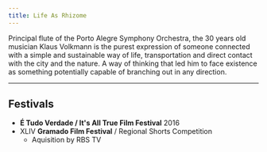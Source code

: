 ```yaml
---
title: Life As Rhizome
---
```


Principal flute of the Porto Alegre Symphony Orchestra, the 30 years old musician Klaus Volkmann is the purest expression of someone connected with a simple and sustainable way of life, transportation and direct contact with the city and the nature. A way of thinking that led him to face existence as something potentially capable of branching out in any direction.

---

## Festivals

* **É Tudo Verdade / It's All True Film Festival** 2016
* XLIV **Gramado Film Festival** / Regional Shorts Competition
  * Aquisition by RBS TV
